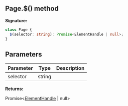 ## Page.$() method

**Signature:**

```typescript
class Page {
  $(selector: string): Promise<ElementHandle | null>;
}
```

## Parameters

| Parameter | Type   | Description |
| --------- | ------ | ----------- |
| selector  | string |             |

**Returns:**

Promise&lt;[ElementHandle](./puppeteer.elementhandle.md) \| null&gt;
